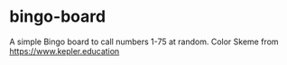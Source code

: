 # bingo-board
 A simple Bingo board to call numbers 1-75 at random. Color Skeme from https://www.kepler.education

